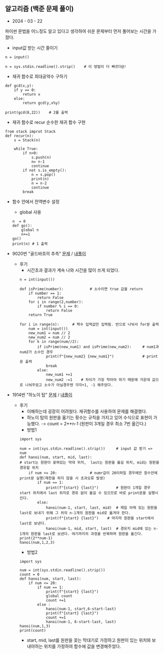 ## 알고리즘 (백준 문제 풀이)
* 2024 - 03 - 22

파이썬 문법을 어느정도 알고 있다고 생각하여 쉬운 문제부터 먼저 풀어보는 시간을 가졌다.  

* input값 받는 시간 줄이기 
```
n = input()
```  
```
n = sys.stdin.readline().strip()    # 이 방법이 더 빠르다@!
```

* 재귀 함수로 최대공약수 구하기   
```
def gcd(x,y):
    if y == 0:
        return x
    else:
        return gcd(y,x%y)

print(gcd(8,22))    # 2를 출력
```

* 재귀 함수로 recur 순수한 재귀 함수 구현  
```
from stack improt Stack
def recur(n):
    s = Stack(n)

    while True:
        if n>0:
            s.push(n)
            n= n-1
            continue
        if not s.is_empty():
            n = s.pop()
            print(n)
            n = n-2
            continue
        break
```


* 함수 안에서 전역변수 설정
    * global 사용  
    ```
    n  = 0
    def go():
        global n
        n+=1
    go()
    print(n) # 1 출력
    ```

* 9020번 "골드바흐의 추측" [문제](https://www.acmicpc.net/problem/9020) / [내풀이](https://www.acmicpc.net/source/75489624)  
    * 후기 
        * 시간초과 결과가 계속 나와 시간을 많이 쓰게 되었다.
        ```
        n = int(input())
            
        def isPrime(number):            # 소수이면 true 값을 return
            if number == 1:
                return False
            for i in range(2,number):
                if number % i == 0:
                    return False
            return True

        for i in range(n):      # 짝수 입력값만 입력됨. 반으로 나눠서 for문 출력
            num = int(input())
            new_num1 = num // 2
            new_num2 = num // 2
            for k in range(num//2):
                if isPrime(new_num1) and isPrime(new_num2):     # num1과 num2가 소수인 경우
                    print(f"{new_num2} {new_num1}")             # print문 출력
                    break
                else:
                    new_num1 +=1 
                    new_num2 -=1    # 차이가 가장 작아야 하기 때문에 가운데 값으로 나눠주었고 소수가 아닐경우엔 각각+1, -1 해주었다.
        ```

* 1914번 "하노이 탑" [문제](https://www.acmicpc.net/problem/1914) / [내풀이](https://www.acmicpc.net/source/75509319)
    * 후기  
        * 이해하는데 굉장히 어려웠다. 재귀함수를 사용하여 문제를 해결했다.  
        * 하노이 탑의 원판을 옮기는 횟수는 규칙을 가지고 있어 수식으로 표현이 가능했다. -> count = 2**n-1 (원판이 3개일 경우 최소 7번 옮긴다.)  
        * 방법1
        ```
        import sys

        num = int(sys.stdin.readline().strip())     # input 값 받기 => num
        def hanoi(num, start, mid, last):            
        # start는 원판이 꽂혀있는 막대 위치,  last는 원판을 옮길 위치, mid는 원판을 경유할 위치
            if num <= 20:               # numr값이 20이하일 경우에만 함수안에 print문 실행(제한을 하지 않을 시 초과오류 발생)
                if num == 1:
                    print(f"{start} {last}")        # 원판이 1개일 경우 start 위치에서 last 위치로 경유 없이 옮길 수 있으므로 바로 print문을 실행시킨다.
                else:
                    hanoi(num-1, start, last, mid)  # 제일 아래 있는 원판을 last로 보내기 위해 그 위의 n-1개의 원판을 mid로 옮겨야 한다. 
                    print(f"{start} {last}")    # 마지막 원판을 start에서 last로 보낸다.
                    hanoi(num-1, mid, start, last)  # 경유지 mid에 있는 n-1개의 원판을 last로 보낸다. 여기까지의 과정을 반복하며 원판을 옮긴다.
        print(2**num-1)
        hanoi(num,1,2,3)
        ```  
        * 방법2
        ```
        import sys

        num = int(sys.stdin.readline().strip())    
        count = 0
        def hanoi(num, start, last):            
            if num <= 20:              
                if num == 1:
                    print(f"{start} {last}")
                    global count
                    count +=1         
                else :
                    hanoi(num-1, start,6-start-last)   
                    print(f"{start} {last}") 
                    count +=1     
                    hanoi(num-1, 6-start-last, last)  
        hanoi(num,1,3)
        print(count)
        ```
        * start, mid, last를 원판을 꽂는 막대기로 가정하고 원판이 있는 위치와 보내야하는 위치를 가정하여 함수에 값을 변경해주었다.
